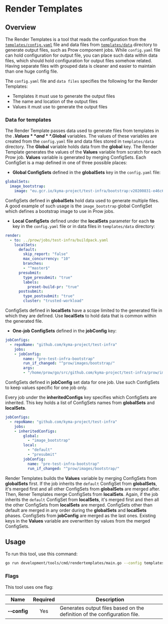 # Render Templates

## Overview

The Render Templates is a tool that reads the configuration from the [`templates/config.yaml`](../../../../templates/config.yaml) file and data files from [`templates/data`](../../../../templates/data) directory to generate output files, such as Prow component jobs. While `config.yaml` file can hold configuration for output file, you can place such data within data files, which should hold configuration for output files somehow related. Having separate files with grouped data is cleaner and easier to maintain than one huge config file.

The `config.yaml` file and `data files` specifies the following for the Render Templates:
- Templates it must use to generate the output files
- The name and location of the output files
- Values it must use to generate the output files

### Data for templates 

The Render Template passes data used to generate files from templates in the **$.Values** and **$.Global** variables. The values of these variables are created from the `config.yaml` file and data files stored in `templates/data` directory. The **Global** variable holds data from the **global** key. The Render Template generates the values of the **Values** variable from scratch for each Prow job. **Values** variable is generated by merging ConfigSets. Each ConfigSet is a map defined in one of three possible places:

- **Global ConfigSets** defined in the **globalSets** key in the `config.yaml` file:

```yaml
globalSets:
  image_bootstrap:
    image: "eu.gcr.io/kyma-project/test-infra/bootstrap:v20200831-e46c648b"
```

   ConfigSets defined in **globalSets** hold data used to generate multiple files. A good example of such usage is the `image_bootstrap` global ConfigSet which defines a bootstrap image to use in Prow jobs. 
 
 
- **Local ConfigSets** defined under the **localSets** parameter for each **to** key in the `config.yaml` file or in data files in `templates/data` directory:

```yaml
render:
  - to: ../prow/jobs/test-infra/buildpack.yaml
    localSets:
      default:
        skip_report: "false"
        max_concurrency: "10"
        branches:
        - "^master$"
      presubmit:
        type_presubmit: "true"
        labels:
          preset-build-pr: "true"
      postsubmit:
        type_postsubmit: "true"
        cluster: "trusted-workload"
```

   ConfigSets defined in **localSets** have a scope limited to the generated file in which they are defined. Use **localSets** to hold data that is common within the generated file.

- **One-job ConfigSets** defined in the **jobConfig** key:

```yaml
jobConfigs:
  - repoName: "github.com/kyma-project/test-infra"
    jobs:
    - jobConfig:
        name: "pre-test-infra-bootstrap"
        run_if_changed: "^prow/images/bootstrap/"
        args:
        - "/home/prow/go/src/github.com/kyma-project/test-infra/prow/images/bootstrap"
```

ConfigSets defined in **jobConfig** set data for one job. Use such ConfigSets to keep values specific for one job only.

Every job under the **inheritedConfigs** key specifies which ConfigSets are inherited. This key holds a list of ConfigSets names from **globalSets** and **localSets**.

```yaml
jobConfigs:
  - repoName: "github.com/kyma-project/test-infra"
    jobs:
    - inheritedConfigs:
        global:
          - "image_bootstrap"
        local:
          - "default"
          - "presubmit"
        jobConfig:
          name: "pre-test-infra-bootstrap"
          run_if_changed: "^prow/images/bootstrap/"
```
Render Templates builds the **Values** variable by merging ConfigSets from **globalSets** first. If the job inherits the `default` ConfigSet from **globalSets**, it's merged first and all other ConfigSets from **globalSets** are merged after. Then, Rener Templates merge ConfigSets from **localSets**. Again, if the job inherits the `default` ConfigSet from **localSets**, it's merged first and then all the other ConfigSets from **localSets** are merged. ConfigSets other than default are merged in any order during the **globalSets** and **localSets** phases. ConfigSets from **jobConfig** are merged as the last ones. Existing keys in the **Values** variable are overwritten by values from the merged ConfigSets.


## Usage

To run this tool, use this command:

```bash
go run development/tools/cmd/rendertemplates/main.go --config templates/config.yaml
```

### Flags

This tool uses one flag:

| Name | Required | Description                                                                                          |
| ------------------------ | :------: | --------------------------------------------------------------------------------------------------- |
| **&#x2011;&#x2011;config**  |   Yes    | Generates output files based on the definition of the configuration file. |        
